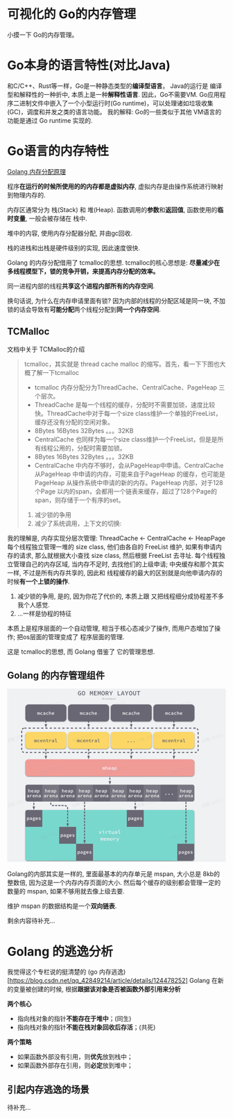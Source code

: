 # 可视化的 Go的内存管理
小摸一下 Go的内存管理。

# Go本身的语言特性(对比Java)
和C/C++、Rust等一样，Go是一种静态类型的**编译型语言**。 Java的运行是 编译型和解释性的一种折中, 本质上是一种**解释性语言**.
因此，Go不需要VM.
Go应用程序二进制文件中嵌入了一个小型运行时(Go runtime)，可以处理诸如垃圾收集(GC)，调度和并发之类的语言功能。
我的解释: Go的一些类似于其他 VM语言的功能是通过 Go runtime 实现的.

# Go语言的内存特性
[Golang 内存分配原理](https://www.bilibili.com/video/BV16B4y1m7PC)

程序**在运行的时候所使用的的内存都是虚拟内存**, 虚拟内存是由操作系统进行映射到物理内存的.

内存区通常分为 栈(Stack) 和 堆(Heap).
函数调用的**参数**和**返回值**, 函数使用的**临时变量**, 一般会被存储在 栈中.

堆中的内容, 使用内存分配器分配, 并由gc回收. 

栈的进栈和出栈是硬件级别的实现, 因此速度很快.

Golang 的内存分配借用了 tcmalloc的思想. tcmalloc的核心思想是: **尽量减少在多线程模型下，锁的竞争开销，来提高内存分配的效率。**

同一进程内部的线程**共享这个进程内部所有的内存空间**.

换句话说, 为什么在内存申请里面有锁? 因为内部的线程的分配区域是同一块, 不加锁的话会导致有**可能分配**两个线程分配到**同一个内存空间**. 
## TCMalloc

文档中关于 TCMalloc的介绍
> tcmalloc，其实就是 thread cache malloc 的缩写。首先，看一下下图也大概了解一下tcmalloc
> - tcmalloc 内存分配分为ThreadCache、CentralCache、PageHeap 三个层次。
> - ThreadCache 是每一个线程的缓存，分配时不需要加锁，速度比较快。ThreadCache中对于每一个size class维护一个单独的FreeList，缓存还没有分配的空闲对象。
> - 8Bytes 16Bytes 32Bytes 。。。32KB
> - CentralCache 也同样为每一个size class维护一个FreeList，但是是所有线程公用的，分配时需要加锁。
> - 8Bytes 16Bytes 32Bytes 。。。32KB
> - CentralCache 中内存不够时，会从PageHeap中申请。CentralCache 从PageHeap 中申请的内存，可能来自于PageHeap 的缓存，也可能是PageHeap 从操作系统中申请的新的内存。PageHeap 内部，对于128个Page 以内的span，会都用一个链表来缓存，超过了128个Page的span，则存储于一个有序的set。
> 1. 减少锁的争用
> 2. 减少了系统调用，上下文的切换:

我的理解是, 内存实现分层次管理: ThreadCache <- CentralCache <- HeapPage
每个线程独立管理一堆的 size class, 他们由各自的 FreeList 维护, 如果有申请内存的请求, 那么就根据大小查找 size class, 然后根据 FreeList 去寻址. 
每个线程独立管理自己的内存区域, 当内存不足时, 去找他们的上级申请; 
中央缓存和那个其实一样, 不过是所有内存共享的, 因此和 线程缓存的最大的区别就是向他申请内存的时候**有一个上锁的操作**.

1. 减少锁的争用, 是的, 因为你花了代价的, 本质上跟 又把线程细分成协程差不多我个人感觉.
1. ...一样是协程的特征

本质上是程序层面的一个自动管理, 相当于核心态减少了操作, 而用户态增加了操作; 
把os层面的管理变成了 程序层面的管理.

这是 tcmalloc的思想, 而 Golang 借鉴了 它的管理思想.

## Golang 的内存管理组件

![Img](./res/drawable/Golang内存布局.png)

Golang的内部其实是一样的, 里面最基本的内存单元是 mspan, 大小总是 8kb的整数倍, 因为这是一个内存内存页面的大小. 
然后每个缓存的级别都会管理一定的数量的 mspan, 如果不够用就去像上级去要. 

维护 mspan 的数据结构是一个**双向链表**.

剩余内容待补充...

# Golang 的逃逸分析
我觉得这个专栏说的挺清楚的
(go 内存逃逸)[https://blog.csdn.net/qq_42849214/article/details/124478252]
Golang 在新的变量被创建的时候, 根据**跟据该对象是否被函数外部引用来分析**

**两个核心**
- 指向栈对象的指针**不能存在于堆中**；(同生)
- 指向栈对象的指针**不能在栈对象回收后存活**；(共死)

**两个策略**
- 如果函数外部没有引用，则**优先**放到栈中；
- 如果函数外部存在引用，则**必定**放到堆中；

## 引起内存逃逸的场景
待补充...